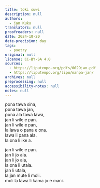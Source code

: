 ```yaml
---
title: toki suwi
description: null
authors:
  - jan Kuku
translators: null
proofreaders: null
date: 2024-10-20
date-precision: day
tags:
  - poetry
original: null
license: CC-BY-SA 4.0
sources:
  - https://liputenpo.org/pdfs/0029jan.pdf
  - https://liputenpo.org/lipu/nanpa-jan/
archives: null
preprocessing: null
accessibility-notes: null
notes: null
---
```


pona tawa sina,  
pona tawa jan,  
pona ala tawa lawa,  
jan li wile e pan.  
jan li wile e pan,  
la lawa o pana e ona.  
lawa li pana ala,  
la ona li ike a.

jan li wile e pan.  
jan li jo ala.  
jan li jo ala,  
la ona li utala.  
jan li utala,  
la jan mute li moli.  
moli la lawa li kama jo e mani.